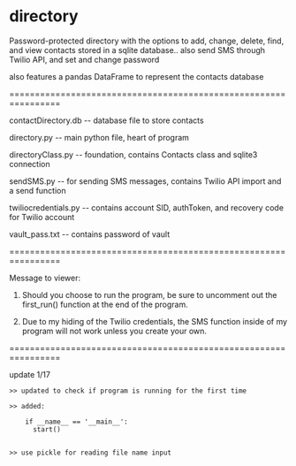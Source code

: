 # directory
Password-protected directory with the options to add, change, delete, find, and view contacts stored in a sqlite database.. also send SMS through Twilio API, and set and change password

also features a pandas DataFrame to represent the contacts database

================================================================

contactDirectory.db   -- database file to store contacts

directory.py          -- main python file, heart of program

directoryClass.py     -- foundation, contains Contacts class and sqlite3 connection

sendSMS.py            -- for sending SMS messages, contains Twilio API import and a send function

twiliocredentials.py  -- contains account SID, authToken, and recovery code for Twilio account

vault_pass.txt        -- contains password of vault

================================================================

Message to viewer:

1) Should you choose to run the program, be sure to uncomment out the first_run() function at the end of the program.

2) Due to my hiding of the Twilio credentials, the SMS function inside of my program will not work unless you create your own.

================================================================

update 1/17

    >> updated to check if program is running for the first time

    >> added:

        if __name__ == '__main__':
          start()


    >> use pickle for reading file name input
